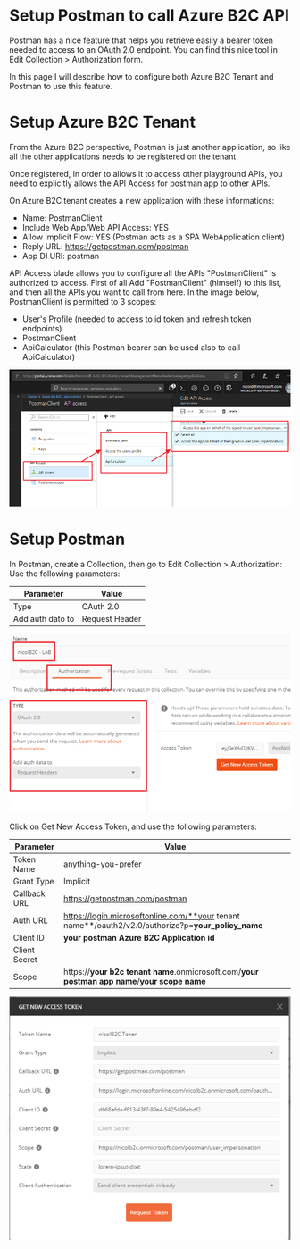 # Setup Postman to call Azure B2C API	
Postman has a nice feature that helps you retrieve easily a bearer token needed to access to an OAuth 2.0 endpoint. You can find this nice tool in Edit Collection > Authorization form.

In this page I will describe how to configure both Azure B2C Tenant and Postman to use this feature.

# Setup Azure B2C Tenant
From the Azure B2C perspective, Postman is just another application, so like all the other applications needs to be registered on the tenant.

Once registered, in order to allows it to access other playground APIs, you need to explicitly allows the API Access for postman app to other APIs. 

On Azure B2C tenant creates a new application with these informations:

* Name: PostmanClient
* Include Web App/Web API Access: YES
* Allow Implicit Flow: YES (Postman acts as a SPA WebApplication client)
* Reply URL: https://getpostman.com/postman
* App DI URI: postman

API Access blade allows you to configure all the APIs "PostmanClient" is authorized to access. First of all Add "PostmanClient" (himself) to this list, and then all the APIs you want to call from here. In the image below, PostmanClient is permitted to 3 scopes:

* User's Profile (needed to access to id token and refresh token endpoints)
* PostmanClient
* ApiCalculator (this Postman bearer can be used also to call ApiCalculator)

![API Access Configuration](assets/img07.png)

# Setup Postman
In Postman, create a Collection, then go to Edit Collection > Authorization:
Use the following parameters:

Parameter | Value
-|-
Type| OAuth 2.0
Add auth dato to| Request Header

![Postman setup](assets/img08.png)

Click on Get New Access Token, and use the following parameters:

Parameter | Value
-|-
Token Name | anything-you-prefer
Grant Type | Implicit
Callback URL|https://getpostman.com/postman
Auth URL|https://login.microsoftonline.com/**your tenant name**/oauth2/v2.0/authorize?p=**your_policy_name**
Client ID| **your postman Azure B2C Application id**
Client Secret| 
Scope| https://**your b2c tenant name**.onmicrosoft.com/**your postman app name**/**your scope name**

![Postman get new access token](assets/img09.png)